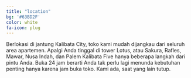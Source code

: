 ```yaml
---
title: "location"
bg: '#63BD2F'
color: white
fa-icon: plug
---
```


Berlokasi di jantung Kalibata City, toko kami mudah dijangkau dari seluruh area apartemen. Apalgi Anda tinggal di tower Lotus, atau Sakura, Rafles, Mawar, Nusa Indah, dan Palem Kalibata Five hanya beberapa langkah dari pintu Anda. Buka 24 jam berarti Anda tak perlu lagi menunda kebutuhan penting hanya karena jam buka toko. Kami ada, saat yang lain tutup.




